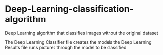 # Deep-Learning-classification-algorithm
Deep Learning algorithm that classifies images without the original dataset

The Deep Learning Classifier file creates the models 
the Deep Learning Results file runs pictures through the model to be classified
